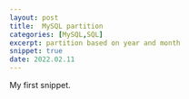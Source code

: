 ```yaml
---
layout: post
title:  MySQL partition 
categories: [MySQL,SQL]
excerpt: partition based on year and month
snippet: true
date: 2022.02.11
---
```


My first snippet.